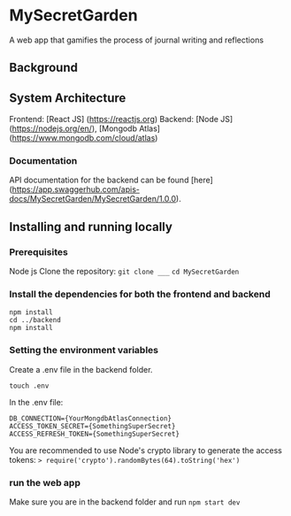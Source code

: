 # MySecretGarden

A web app that gamifies the process of journal writing and reflections

## Background


## System Architecture
Frontend: [React JS] (https://reactjs.org)
Backend: [Node JS] (https://nodejs.org/en/), [Mongodb Atlas] (https://www.mongodb.com/cloud/atlas)

### Documentation

API documentation for the backend can be found [here] (https://app.swaggerhub.com/apis-docs/MySecretGarden/MySecretGarden/1.0.0).


## Installing and running locally
### Prerequisites
Node js
Clone the repository: `git clone ___`
`cd MySecretGarden`

### Install the dependencies for both the frontend and backend
```cd frontend
npm install
cd ../backend
npm install
```

### Setting the environment variables
Create a .env file in the backend folder. 
```
touch .env
```
In the .env file: 
```
DB_CONNECTION={YourMongdbAtlasConnection} 
ACCESS_TOKEN_SECRET={SomethingSuperSecret} 
ACCESS_REFRESH_TOKEN={SomethingSuperSecret}
```
You are recommended to use Node's crypto library to generate the access tokens:
```> require('crypto').randomBytes(64).toString('hex')```

### run the web app
Make sure you are in the backend folder and run `npm start dev`
